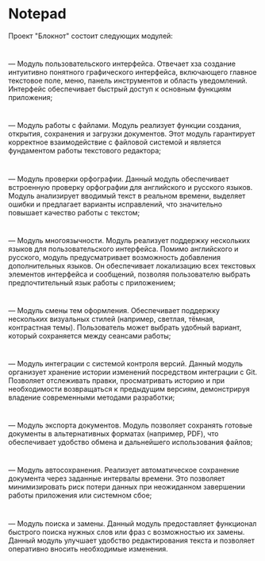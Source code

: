 # Notepad
Проект "Блокнот" состоит следующих модулей:
#
— Модуль пользовательского интерфейса. Отвечает хза создание интуитивно понятного графического интерфейса, включающего главное текстовое поле, меню, панель инструментов и область уведомлений. Интерфейс обеспечивает быстрый доступ к основным функциям приложения;
#
— Модуль работы с файлами. Модуль реализует функции создания, открытия, сохранения и загрузки документов. Этот модуль гарантирует корректное взаимодействие с файловой системой и является фундаментом работы текстового редактора;
#
— Модуль проверки орфографии. Данный модуль обеспечивает встроенную проверку орфографии для английского и русского языков. Модуль анализирует вводимый текст в реальном времени, выделяет ошибки и предлагает варианты исправлений, что значительно повышает качество работы с текстом;
#
— Модуль многоязычности. Модуль реализует поддержку нескольких языков для пользовательского интерфейса. Помимо английского и русского, модуль предусматривает возможность добавления дополнительных языков. Он обеспечивает локализацию всех текстовых элементов интерфейса и сообщений, позволяя пользователю выбрать предпочтительный язык работы с приложением;
#
— Модуль смены тем оформления. Обеспечивает поддержку нескольких визуальных стилей (например, светлая, тёмная, контрастная темы). Пользователь может выбрать удобный вариант, который сохраняется между сеансами работы;
#
— Модуль интеграции с системой контроля версий. Данный модуль организует хранение истории изменений посредством интеграции с Git. Позволяет отслеживать правки, просматривать историю и при необходимости возвращаться к предыдущим версиям, демонстрируя владение современными методами разработки;
#
— Модуль экспорта документов. Модуль позволяет сохранять готовые документы в альтернативных форматах (например, PDF), что обеспечивает удобство обмена и дальнейшего использования файлов;
#
— Модуль автосохранения. Реализует автоматическое сохранение документа через заданные интервалы времени. Это позволяет минимизировать риск потери данных при неожиданном завершении работы приложения или системном сбое;
#
— Модуль поиска и замены. Данный модуль предоставляет функционал быстрого поиска нужных слов или фраз с возможностью их замены. Данный модуль улучшает удобство редактирования текста и позволяет оперативно вносить необходимые изменения.
